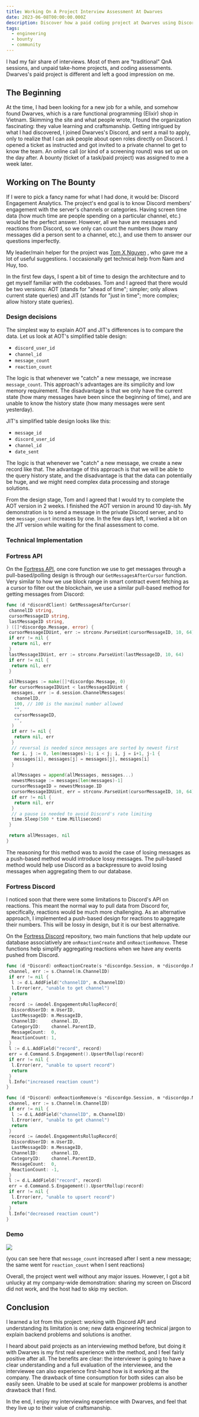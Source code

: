 ```yaml
---
title: Working On A Project Interview Assessment At Dwarves
date: 2023-06-08T00:00:00.000Z
description: Discover how a paid coding project at Dwarves using Discord API and Elixir provided a unique interview experience focused on real backend data engineering and engagement analytics.
tags:
  - engineering
  - bounty
  - community
---
```


<!-- table_of_contents a2f93f20-d45e-4906-92a7-66296b684356 -->

I had my fair share of interviews. Most of them are "traditional" QnA sessions, and unpaid take-home projects, and coding assessments. Dwarves's paid project is different and left a good impression on me.

## The Beginning

At the time, I had been looking for a new job for a while, and somehow found Dwarves, which is a rare functional programming (Elixir) shop in Vietnam. Skimming the site and what people wrote, I found the organization fascinating: they value learning and craftsmanship. Getting intrigued by what I had discovered, I joined Dwarves's Discord, and sent a mail to apply, only to realize that I can ask people about open roles directly on Discord. I opened a ticket as instructed and got invited to a private channel to get to know the team. An online call (or kind of a screening round) was set up on the day after. A bounty (ticket of a task/paid project) was assigned to me a week later.

## Working on The Bounty

If I were to pick a fancy name for what I had done, it would be: Discord Engagement Analytics. The project's end goal is to know Discord members' engagement with the server's channels or categories. Having screen time data (how much time are people spending on a particular channel, etc.) would be the perfect answer. However, all we have are messages and reactions from Discord, so we only can count the numbers (how many messages did a person sent to a channel, etc.), and use them to answer our questions imperfectly.

My leader/main helper for the project was [Tom X Nguyen](https://hashnode.com/@monotykamary) , who gave me a lot of useful suggestions. I occasionally get technical help from Nam and Huy, too.

In the first few days, I spent a bit of time to design the architecture and to get myself familiar with the codebases. Tom and I agreed that there would be two versions: AOT (stands for "ahead of time"; simpler; only allows current state queries) and JIT (stands for "just in time"; more complex; allow history state queries).

### Design decisions

The simplest way to explain AOT and JIT's differences is to compare the data. Let us look at AOT's simplified table design:

* `discord_user_id`
* `channel_id`
* `message_count`
* `reaction_count`

The logic is that whenever we "catch" a new message, we increase `message_count`. This approach's advantages are its simplicity and low memory requirement. The disadvantage is that we only have the current state (how many messages have been since the beginning of time), and are unable to know the history state (how many messages were sent yesterday).

JIT's simplified table design looks like this:

* `message_id`
* `discord_user_id`
* `channel_id`
* `date_sent`

The logic is that whenever we "catch" a new message, we create a new record like that. The advantage of this approach is that we will be able to the query history state, and the disadvantage is that the data can potentially be huge, and we might need complex data processing and storage solutions.

From the design stage, Tom and I agreed that I would try to complete the AOT version in 2 weeks. I finished the AOT version in around 10 day-ish. My demonstration is to send a message in the private Discord server, and to see `message_count` increases by one. In the few days left, I worked a bit on the JIT version while waiting for the final assessment to come.

### Technical Implementation

### Fortress API

On the [Fortress API](https://github.com/dwarvesf/fortress-api), one core function we use to get messages through a pull-based/polling design is through our `GetMessagesAfterCursor` function. Very similar to how we use block range in smart contract event fetching as a cursor to filter out the blockchain, we use a similar pull-based method for getting messages from Discord:

```go
func (d *discordClient) GetMessagesAfterCursor(
 channelID string,
 cursorMessageID string,
 lastMessageID string,
) ([]*discordgo.Message, error) {
 cursorMessageIDUint, err := strconv.ParseUint(cursorMessageID, 10, 64)
 if err != nil {
  return nil, err
 }
 lastMessageIDUint, err := strconv.ParseUint(lastMessageID, 10, 64)
 if err != nil {
  return nil, err
 }

 allMessages := make([]*discordgo.Message, 0)
 for cursorMessageIDUint < lastMessageIDUint {
  messages, err := d.session.ChannelMessages(
   channelID,
   100, // 100 is the maximal number allowed
   "",
   cursorMessageID,
   "",
  )
  if err != nil {
   return nil, err
  }
  // reversal is needed since messages are sorted by newest first
  for i, j := 0, len(messages)-1; i < j; i, j = i+1, j-1 {
   messages[i], messages[j] = messages[j], messages[i]
  }

  allMessages = append(allMessages, messages...)
  newestMessage := messages[len(messages)-1]
  cursorMessageID = newestMessage.ID
  cursorMessageIDUint, err = strconv.ParseUint(cursorMessageID, 10, 64)
  if err != nil {
   return nil, err
  }
  // a pause is needed to avoid Discord's rate limiting
  time.Sleep(500 * time.Millisecond)
 }

 return allMessages, nil
}
```

The reasoning for this method was to avoid the case of losing messages as a push-based method would introduce lossy messages. The pull-based method would help use Discord as a backpressure to avoid losing messages when aggregating them to our database.

### Fortress Discord

I noticed soon that there were some limitations to Discord's API on reactions. This meant the normal way to pull data from Discord for, specifically, reactions would be much more challenging. As an alternative approach, I implemented a push-based design for reactions to aggregate their numbers. This will be lossy in design, but it is our best alternative.

On the [Fortress Discord](https://github.com/dwarvesf/fortress-discord) repository, two main functions that help update our database associatively are `onReactionCreate` and `onReactionRemove`. These functions help simplify aggregating reactions when we have any events pushed from Discord.

```go
func (d *Discord) onReactionCreate(s *discordgo.Session, m *discordgo.MessageReactionAdd) {
 channel, err := s.Channel(m.ChannelID)
 if err != nil {
  l := d.L.AddField("channelID", m.ChannelID)
  l.Error(err, "unable to get channel")
  return
 }
 record := &model.EngagementsRollupRecord{
  DiscordUserID: m.UserID,
  LastMessageID: m.MessageID,
  ChannelID:     channel.ID,
  CategoryID:    channel.ParentID,
  MessageCount:  0,
  ReactionCount: 1,
 }
 l := d.L.AddField("record", record)
 err = d.Command.S.Engagement().UpsertRollup(record)
 if err != nil {
  l.Error(err, "unable to upsert record")
  return
 }
 l.Info("increased reaction count")
}

func (d *Discord) onReactionRemove(s *discordgo.Session, m *discordgo.MessageReactionRemove) {
 channel, err := s.Channel(m.ChannelID)
 if err != nil {
  l := d.L.AddField("channelID", m.ChannelID)
  l.Error(err, "unable to get channel")
  return
 }
 record := &model.EngagementsRollupRecord{
  DiscordUserID: m.UserID,
  LastMessageID: m.MessageID,
  ChannelID:     channel.ID,
  CategoryID:    channel.ParentID,
  MessageCount:  0,
  ReactionCount: -1,
 }
 l := d.L.AddField("record", record)
 err = d.Command.S.Engagement().UpsertRollup(record)
 if err != nil {
  l.Error(err, "unable to upsert record")
  return
 }
 l.Info("decreased reaction count")
}
```

### Demo

![](assets/working-on-a-project-interview-assessment-at-dwarves_3544e2b2c437826a3005b95909ec2795_md5.gif)

(you can see here that `message_count` increased after I sent a new message; the same went for `reaction_count` when I sent reactions)

Overall, the project went well without any major issues. However, I got a bit unlucky at my company-wide demonstration: sharing my screen on Discord did not work, and the host had to skip my section.

## Conclusion

I learned a lot from this project: working with Discord API and understanding its limitation is one; new data engineering technical jargon to explain backend problems and solutions is another.

I heard about paid projects as an interviewing method before, but doing it with Dwarves is my first real experience with the method, and I feel fairly positive after all. The benefits are clear: the interviewer is going to have a clear understanding and a full evaluation of the interviewee, and the interviewee can also experience first-hand how is it working at the company. The drawback of time consumption for both sides can also be easily seen. Unable to be used at scale for manpower problems is another drawback that I find.

In the end, I enjoy my interviewing experience with Dwarves, and feel that they live up to their value of craftsmanship.

